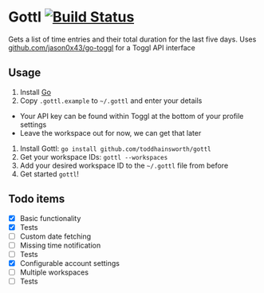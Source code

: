 # Gottl [![Build Status](https://travis-ci.org/toddhainsworth/gottl.svg?branch=master)](https://travis-ci.org/toddhainsworth/gottl)

Gets a list of time entries and their total duration for the last five days.
Uses [github.com/jason0x43/go-toggl](github.com/jason0x43/go-toggl) for a Toggl API interface

## Usage
1. Install [Go](https://golang.org/dl/)
1. Copy `.gottl.example` to `~/.gottl` and enter your details
* Your API key can be found within Toggl at the bottom of your profile settings
* Leave the workspace out for now, we can get that later
1. Install Gottl: `go install github.com/toddhainsworth/gottl`
1. Get your workspace IDs: `gottl --workspaces`
1. Add your desired workspace ID to the `~/.gottl` file from before
1. Get started `gottl`!

## Todo items
- [x] Basic functionality
- [x] Tests
- [ ] Custom date fetching
- [ ] Missing time notification
- [ ] Tests
- [x] Configurable account settings
- [ ] Multiple workspaces
- [ ] Tests
